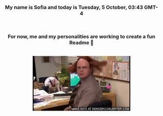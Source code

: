 


<div align="center">
<h3 >My name is Sofia and today is Tuesday, 5 October, 03:43 GMT-4</h3><br>
<h3 >For now, me and my personalities are working to create a fun Readme 👋
</h3><br>
<img src='img/dwight.gif' alt='working...'/>
</div>
